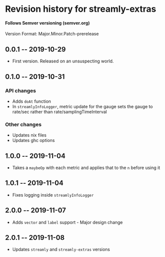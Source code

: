 # Revision history for streamly-extras
#### Follows Semver versioning (semver.org)
Version Format: Major.Minor.Patch-prerelease

## 0.0.1 -- 2019-10-29
* First version. Released on an unsuspecting world.

## 0.1.0 -- 2019-10-31
### API changes
* Adds `doAt` function
* In `streamlyInfoLogger`, metric update for the gauge sets the gauge to rate/sec rather than rate/samplingTimeInterval
### Other changes
* Updates nix files
* Updates ghc options

## 1.0.0 -- 2019-11-04
* Takes a `maybeOp` with each metric and applies that to the `n` before using it

## 1.0.1 -- 2019-11-04
* Fixes logging inside `streamlyInfoLogger`

## 2.0.0 -- 2019-11-07
* Adds `vector` and `label` support - Major design change

## 2.0.1 -- 2019-11-08
* Updates `streamly` and `streamly-extras` versions
